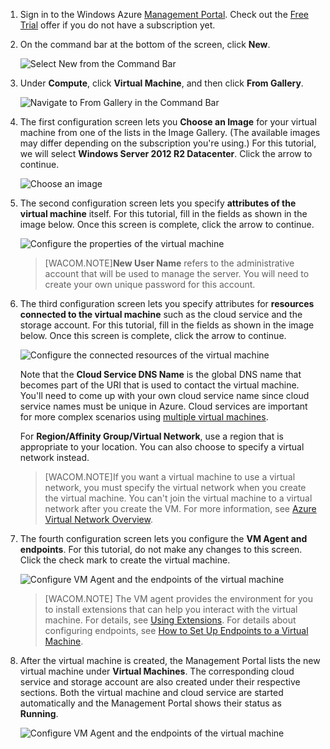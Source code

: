 

1. Sign in to the Windows Azure [Management Portal](http://manage.windowsazure.com). Check out the [Free Trial](http://www.windowsazure.com/en-us/pricing/free-trial/) offer if you do not have a subscription yet.

2. On the command bar at the bottom of the screen, click **New**.

	![Select New from the Command Bar](./media/virtual-machines-create-WindowsVM/commandbarnew.png)

3. Under **Compute**, click **Virtual Machine**, and then click **From Gallery**.

	![Navigate to From Gallery in the Command Bar](./media/virtual-machines-create-WindowsVM/fromgallery.png)
	
4. The first configuration screen lets you **Choose an Image** for your virtual machine from one of the lists in the Image Gallery. (The available images may differ depending on the subscription you're using.) For this tutorial, we will select **Windows Server 2012 R2 Datacenter**. Click the arrow to continue.

	![Choose an image](./media/virtual-machines-create-WindowsVM/virtual-machines-create-WindowsVM/chooseimage.png)

5. The second configuration screen lets you specify **attributes of the virtual machine** itself. For this tutorial, fill in the fields as shown in the image below. Once this screen is complete, click the arrow to continue.

	![Configure the properties of the virtual machine](./media/virtual-machines-create-WindowsVM/vmconfiguration.png)

	>[WACOM.NOTE]**New User Name** refers to the administrative account that will be used to manage the server. You will need to create your own unique password for this account.

6. The third configuration screen lets you specify attributes for **resources connected to the virtual machine** such as the cloud service and the storage account. For this tutorial, fill in the fields as shown in the image below. Once this screen is complete, click the arrow to continue. 

	![Configure the connected resources of the virtual machine](./media/virtual-machines-create-WindowsVM/resourceconfiguration.png)

	Note that the **Cloud Service DNS Name** is the global DNS name that becomes part of the URI that is used to contact the virtual machine. You'll need to come up with your own cloud service name since cloud service names must be unique in Azure. Cloud services are important for more complex scenarios using [multiple virtual machines](http://www.windowsazure.com/en-us/documentation/articles/cloud-services-connect-virtual-machine/).
 
	For **Region/Affinity Group/Virtual Network**, use a region that is appropriate to your location. You can also choose to specify a virtual network instead.
 
	>[WACOM.NOTE]If you want a virtual machine to use a virtual network, you must specify the virtual network when you create the virtual machine. You can't join the virtual machine to a virtual network after you create the VM. For more information, see [Azure Virtual Network Overview](http://go.microsoft.com/fwlink/p/?LinkID=294063).

7. The fourth configuration screen lets you configure the **VM Agent and endpoints**. For this tutorial, do not make any changes to this screen. Click the check mark to create the virtual machine.


	![Configure VM Agent and the endpoints of the virtual machine](./media/virtual-machines-create-WindowsVM/endpointconfiguration.png)

	>[WACOM.NOTE] The VM agent provides the environment for you to install extensions that can help you interact with the virtual machine. For details, see [Using Extensions](http://go.microsoft.com/FWLink/p/?LinkID=390493). For details about configuring endpoints, see [How to Set Up Endpoints to a Virtual Machine](http://www.windowsazure.com/en-us/documentation/articles/virtual-machines-set-up-endpoints/). 
    
8. After the virtual machine is created, the Management Portal lists the new virtual machine under **Virtual Machines**. The corresponding cloud service and storage account are also created under their respective sections. Both the virtual machine and cloud service are started automatically and the Management Portal shows their status as **Running**. 

	![Configure VM Agent and the endpoints of the virtual machine](./media/virtual-machines-create-WindowsVM/vmcreated.png)



